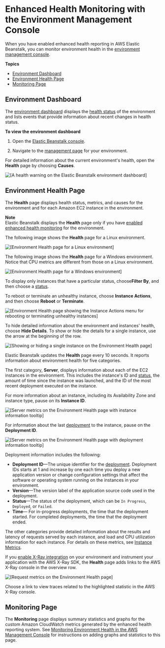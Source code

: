 # Enhanced Health Monitoring with the Environment Management Console<a name="health-enhanced-console"></a>

When you have enabled enhanced health reporting in AWS Elastic Beanstalk, you can monitor environment health in the [environment management console](environments-console.md)\.

**Topics**
+ [Environment Dashboard](#health-enhanced-console-overview)
+ [Environment Health Page](#health-enhanced-console-healthpage)
+ [Monitoring Page](#health-enhanced-console-monitoringpage)

## Environment Dashboard<a name="health-enhanced-console-overview"></a>

The [environment dashboard](environments-console.md#environments-dashboard) displays the [health status](health-enhanced-status.md) of the environment and lists events that provide information about recent changes in health status\.

**To view the environment dashboard**

1. Open the [Elastic Beanstalk console](https://console.aws.amazon.com/elasticbeanstalk)\.

1. Navigate to the [management page](environments-console.md) for your environment\.

For detailed information about the current environment's health, open the **Health** page by choosing **Causes**\. 

![\[A health warning on the Elastic Beanstalk environment dashboard\]](http://docs.aws.amazon.com/elasticbeanstalk/latest/dg/images/enhanced-health-dashboard.png)

## Environment Health Page<a name="health-enhanced-console-healthpage"></a>

The **Health** page displays health status, metrics, and causes for the environment and for each Amazon EC2 instance in the environment\.

**Note**  
Elastic Beanstalk displays the **Health** page only if you have [enabled enhanced health monitoring](health-enhanced-enable.md) for the environment\.

The following image shows the **Health** page for a Linux environment\.

![\[Environment Health page for a Linux environment\]](http://docs.aws.amazon.com/elasticbeanstalk/latest/dg/images/enhanced-health-instances.png)

The following image shows the **Health** page for a Windows environment\. Notice that CPU metrics are different from those on a Linux environment\.

![\[Environment Health page for a Windows environment\]](http://docs.aws.amazon.com/elasticbeanstalk/latest/dg/images/enhanced-health-instances-win.png)

To display only instances that have a particular status, choose**Filter By**, and then choose a [status](health-enhanced-status.md)\.

To reboot or terminate an unhealthy instance, choose **Instance Actions**, and then choose **Reboot** or **Terminate**\.

![\[Environment Health page showing the Instance Actions menu for rebooting or terminating unhealthy instances\]](http://docs.aws.amazon.com/elasticbeanstalk/latest/dg/images/enhanced-health-instances-actions.png)

To hide detailed information about the environment and instances' health, choose **Hide Details**\. To show or hide the details for a single instance, use the arrow at the beginning of the row\.

![\[Showing or hiding a single instance on the Environment Health page\]](http://docs.aws.amazon.com/elasticbeanstalk/latest/dg/images/enhanced-health-console-causes.png)

Elastic Beanstalk updates the **Health** page every 10 seconds\. It reports information about environment health for five categories\.

The first category, **Server**, displays information about each of the EC2 instances in the environment\. This includes the instance's ID and [status](health-enhanced-status.md), the amount of time since the instance was launched, and the ID of the most recent deployment executed on the instance\.

For more information about an instance, including its Availability Zone and instance type, pause on its **Instance ID**\.

![\[Server metrics on the Environment Health page with instance information tooltip\]](http://docs.aws.amazon.com/elasticbeanstalk/latest/dg/images/enhanced-health-console-instance.png)

For information about the last [deployment](using-features.deploy-existing-version.md) to the instance, pause on the **Deployment ID**\.

![\[Server metrics on the Environment Health page with deployment information tooltip\]](http://docs.aws.amazon.com/elasticbeanstalk/latest/dg/images/enhanced-health-console-deployment.png)

Deployment information includes the following:
+ **Deployment ID**—The unique identifier for the [deployment](using-features.deploy-existing-version.md)\. Deployment IDs starts at 1 and increase by one each time you deploy a new application version or change configuration settings that affect the software or operating system running on the instances in your environment\.
+ **Version**—The version label of the application source code used in the deployment\.
+ **Status**—The status of the deployment, which can be `In Progress`, `Deployed`, or `Failed`\.
+ **Time**— For in\-progress deployments, the time that the deployment started\. For completed deployments, the time that the deployment ended\.

The other categories provide detailed information about the results and latency of requests served by each instance, and load and CPU utilization information for each instance\. For details on these metrics, see [Instance Metrics](health-enhanced-metrics.md)\.

If you [enable X\-Ray integration](environment-configuration-debugging.md) on your environment and instrument your application with the AWS X\-Ray SDK, the **Health** page adds links to the AWS X\-Ray console in the overview row\.

![\[Request metrics on the Environment Health page\]](http://docs.aws.amazon.com/elasticbeanstalk/latest/dg/images/enhanced-health-console-xray.png)

Choose a link to view traces related to the highlighted statistic in the AWS X\-Ray console\.

## Monitoring Page<a name="health-enhanced-console-monitoringpage"></a>

The **Monitoring** page displays summary statistics and graphs for the custom Amazon CloudWatch metrics generated by the enhanced health reporting system\. See [Monitoring Environment Health in the AWS Management Console](environment-health-console.md) for instructions on adding graphs and statistics to this page\. 